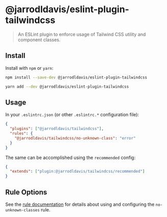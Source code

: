 # @jarrodldavis/eslint-plugin-tailwindcss

> An ESLint plugin to enforce usage of Tailwind CSS utility and component classes.

## Install

Install with `npm` or `yarn`:

```sh
npm install --save-dev @jarrodldavis/eslint-plugin-tailwindcss
```

```sh
yarn add --dev @jarrodldavis/eslint-plugin-tailwindcss
```

## Usage

In your `.eslintrc.json` (or other `.eslintrc.*` configuration file):

```json
{
  "plugins": ["@jarrodldavis/tailwindcss"],
  "rules": {
    "@jarrodldavis/tailwindcss/no-unknown-class": "error"
  }
}
```

The same can be accomplished using the `recommended` config:

```json
{
  "extends": ["plugin:@jarrodldavis/tailwindcss/recommended"]
}
```

## Rule Options

See the [rule documentation][rule-docs] for details about using and configuring the `no-unknown-classes` rule.

[rule-docs]: https://github.com/jarrodldavis/eslint-plugin-tailwindcss/blob/main/docs/rules/no-unknown-class.md
